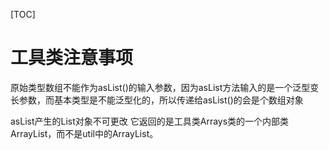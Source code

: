 [TOC]

# 工具类注意事项

原始类型数组不能作为asList()的输入参数，因为asList方法输入的是一个泛型变长参数，而基本类型是不能泛型化的，所以传递给asList()的会是个数组对象

asList产生的List对象不可更改
它返回的是工具类Arrays类的一个内部类ArrayList，而不是util中的ArrayList。

